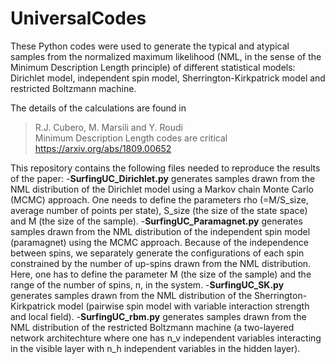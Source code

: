 # UniversalCodes

These Python codes were used to generate the typical and atypical samples from the normalized maximum likelihood (NML, in the sense of the Minimum Description Length principle) of different statistical models: Dirichlet model, independent spin model, Sherrington-Kirkpatrick model and restricted Boltzmann machine.

The details of the calculations are found in
> R.J. Cubero, M. Marsili and Y. Roudi <br>
> Minimum Description Length codes are critical <br>
> https://arxiv.org/abs/1809.00652 <br>

This repository contains the following files needed to reproduce the results of the paper:
-**SurfingUC_Dirichlet.py** generates samples drawn from the NML distribution of the Dirichlet model using a Markov chain Monte Carlo (MCMC) approach. One needs to define the parameters rho (=M/S_size, average number of points per state), S_size (the size of the state space) and M (the size of the sample).
-**SurfingUC_Paramagnet.py** generates samples drawn from the NML distribution of the independent spin model (paramagnet) using the MCMC approach. Because of the independence between spins, we separately generate the configurations of each spin constrained by the number of up-spins drawn from the NML distribution. Here, one has to define the parameter M (the size of the sample) and the range of the number of spins, n, in the system.
-**SurfingUC_SK.py** generates samples drawn from the NML distribution of the Sherrington-Kirkpatrick model (pairwise spin model with variable interaction strength and local field).
-**SurfingUC_rbm.py** generates samples drawn from the NML distribution of the restricted Boltzmann machine (a two-layered network architechture where one has n_v independent variables interacting in the visible layer with n_h independent variables in the hidden layer).
